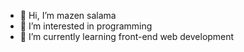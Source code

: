 - 👋 Hi, I’m mazen salama
- 👀 I’m interested in programming
- 🌱 I’m currently learning front-end web development

<!---
Mazen-salama22/Mazen-salama22 is a ✨ special ✨ repository because its `README.md` (this file) appears on your GitHub profile.
You can click the Preview link to take a look at your changes.
--->

